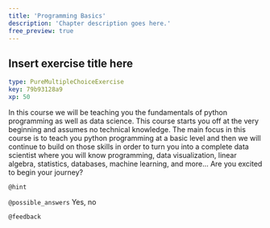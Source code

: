 ```yaml
---
title: 'Programming Basics'
description: 'Chapter description goes here.'
free_preview: true
---
```


## Insert exercise title here

```yaml
type: PureMultipleChoiceExercise
key: 79b93128a9
xp: 50
```

In this course we will be teaching you the fundamentals of python programming as well as data science. This course starts you off at the very beginning and assumes no technical knowledge. The main focus in this course is to teach you python programming at a basic level and then we will continue to build on those skills in order to turn you into a complete data scientist where you will know programming, data visualization, linear algebra, statistics, databases, machine learning, and more... Are you excited to begin your journey?

`@hint`


`@possible_answers`
Yes, no

`@feedback`
